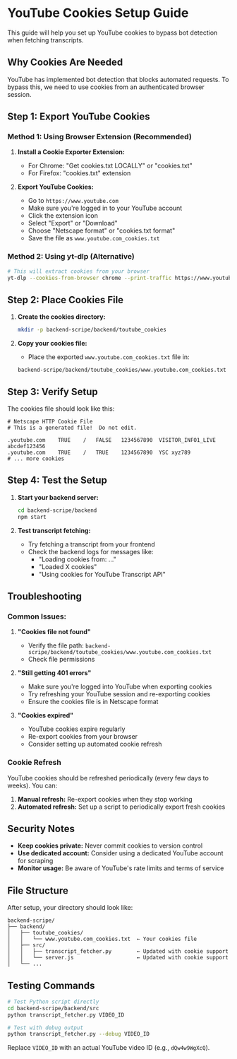 # YouTube Cookies Setup Guide

This guide will help you set up YouTube cookies to bypass bot detection when fetching transcripts.

## Why Cookies Are Needed

YouTube has implemented bot detection that blocks automated requests. To bypass this, we need to use cookies from an authenticated browser session.

## Step 1: Export YouTube Cookies

### Method 1: Using Browser Extension (Recommended)

1. **Install a Cookie Exporter Extension:**
   - For Chrome: "Get cookies.txt LOCALLY" or "cookies.txt"
   - For Firefox: "cookies.txt" extension

2. **Export YouTube Cookies:**
   - Go to `https://www.youtube.com`
   - Make sure you're logged in to your YouTube account
   - Click the extension icon
   - Select "Export" or "Download"
   - Choose "Netscape format" or "cookies.txt format"
   - Save the file as `www.youtube.com_cookies.txt`

### Method 2: Using yt-dlp (Alternative)

```bash
# This will extract cookies from your browser
yt-dlp --cookies-from-browser chrome --print-traffic https://www.youtube.com/watch?v=dQw4w9WgXcQ
```

## Step 2: Place Cookies File

1. **Create the cookies directory:**
   ```bash
   mkdir -p backend-scripe/backend/toutube_cookies
   ```

2. **Copy your cookies file:**
   - Place the exported `www.youtube.com_cookies.txt` file in:
   ```
   backend-scripe/backend/toutube_cookies/www.youtube.com_cookies.txt
   ```

## Step 3: Verify Setup

The cookies file should look like this:
```
# Netscape HTTP Cookie File
# This is a generated file!  Do not edit.

.youtube.com	TRUE	/	FALSE	1234567890	VISITOR_INFO1_LIVE	abcdef123456
.youtube.com	TRUE	/	TRUE	1234567890	YSC	xyz789
# ... more cookies
```

## Step 4: Test the Setup

1. **Start your backend server:**
   ```bash
   cd backend-scripe/backend
   npm start
   ```

2. **Test transcript fetching:**
   - Try fetching a transcript from your frontend
   - Check the backend logs for messages like:
     - "Loading cookies from: ..."
     - "Loaded X cookies"
     - "Using cookies for YouTube Transcript API"

## Troubleshooting

### Common Issues:

1. **"Cookies file not found"**
   - Verify the file path: `backend-scripe/backend/toutube_cookies/www.youtube.com_cookies.txt`
   - Check file permissions

2. **"Still getting 401 errors"**
   - Make sure you're logged into YouTube when exporting cookies
   - Try refreshing your YouTube session and re-exporting cookies
   - Ensure the cookies file is in Netscape format

3. **"Cookies expired"**
   - YouTube cookies expire regularly
   - Re-export cookies from your browser
   - Consider setting up automated cookie refresh

### Cookie Refresh

YouTube cookies should be refreshed periodically (every few days to weeks). You can:

1. **Manual refresh:** Re-export cookies when they stop working
2. **Automated refresh:** Set up a script to periodically export fresh cookies

## Security Notes

- **Keep cookies private:** Never commit cookies to version control
- **Use dedicated account:** Consider using a dedicated YouTube account for scraping
- **Monitor usage:** Be aware of YouTube's rate limits and terms of service

## File Structure

After setup, your directory should look like:
```
backend-scripe/
├── backend/
│   ├── toutube_cookies/
│   │   └── www.youtube.com_cookies.txt  ← Your cookies file
│   ├── src/
│   │   ├── transcript_fetcher.py        ← Updated with cookie support
│   │   └── server.js                    ← Updated with cookie support
│   └── ...
```

## Testing Commands

```bash
# Test Python script directly
cd backend-scripe/backend/src
python transcript_fetcher.py VIDEO_ID

# Test with debug output
python transcript_fetcher.py --debug VIDEO_ID
```

Replace `VIDEO_ID` with an actual YouTube video ID (e.g., `dQw4w9WgXcQ`). 